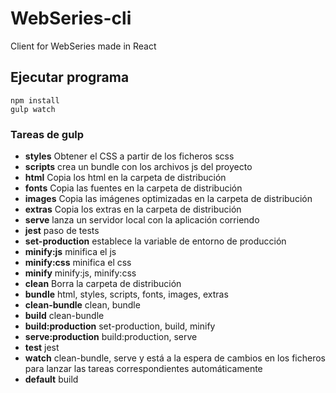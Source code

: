 # WebSeries-cli
Client for WebSeries made in React

## Ejecutar programa

```
npm install
gulp watch
```

### Tareas de gulp

* **styles**
    Obtener el CSS a partir de los ficheros scss
* **scripts**
    crea un bundle con los archivos js del proyecto
* **html**
    Copia los html en la carpeta de distribución
* **fonts**
    Copia las fuentes en la carpeta de distribución
* **images**
    Copia las imágenes optimizadas en la carpeta de distribución
* **extras**
    Copia los extras en la carpeta de distribución
* **serve**
    lanza un servidor local con la aplicación corriendo
* **jest**
    paso de tests
* **set-production**
    establece la variable de entorno de producción
* **minify:js**
    minifica el js
* **minify:css**
    minifica el css
* **minify**
    minify:js, minify:css
* **clean**
    Borra la carpeta de distribución
* **bundle**
    html, styles, scripts, fonts, images, extras
* **clean-bundle**
    clean, bundle
* **build**
    clean-bundle
* **build:production**
    set-production, build, minify
* **serve:production**
    build:production, serve
* **test**
    jest
* **watch**
    clean-bundle, serve y está a la espera de cambios en los ficheros para lanzar las tareas correspondientes automáticamente
* **default**
    build

